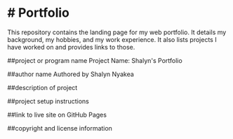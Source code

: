 # # Portfolio
This repository contains the landing page for my web portfolio. It details my background, my hobbies, and my work experience. It also lists projects I have worked on and provides links to those.

##project or program name
Project Name: Shalyn's Portfolio

##author name
Authored by Shalyn Nyakea

##description of project

##project setup instructions

##link to live site on GitHub Pages

##copyright and license information